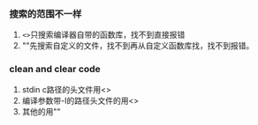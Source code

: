 ### 搜索的范围不一样
1. `<>`只搜索编译器自带的函数库，找不到直接报错
2. ""先搜索自定义的文件，找不到再从自定义函数库找，找不到报错。


### clean and clear code

1. stdin c路径的头文件用<>
2. 编译参数带-I的路径头文件的用<>
3. 其他的用""
